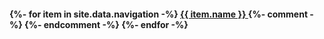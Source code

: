 <h4>
  {%- for item in site.data.navigation -%}
    <a href="{%- if site.ghp -%}{{ item.link | prepend: "https://ankiedos.github.io/" }}{%- else -%}{{ item.link }}{%- endif -%}"{% if page.url == item.link | prepend: "https://ankiedos.github.io/" or page.url == item.link | prepend: "http://127.0.0.1:4000/" %} class="current" {% endif %}>
      {{ item.name }}
    </a>{%- comment -%}
                       <!-- ^~~{% if page.url == item.link %} class="current" {% endif %} -->{%- endcomment -%}
  {%- endfor -%}
</h4>
